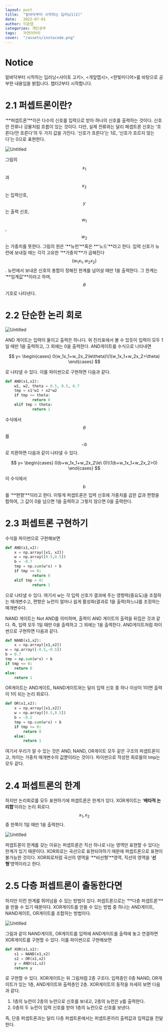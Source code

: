 ```yaml
---
layout: post
title:  "밑바닥부터 시작하는 딥러닝1(2)"
date:   2022-07-01
author: 이준엽
categories: 개인공부
tags:	자연어처리
cover:  "/assets/instacode.png"
---
```


# Notice

밑바닥부터 시작하는 딥러닝<사이토 고키>, <개앞맵시>, <한빛미디어>를 바탕으로 공부한 내용임을 밝힙니다. 챕터2부터 시작합니다.

# 2.1 퍼셉트론이란?

‘**퍼셉트론’**이은 다수의 신호를 입력으로 받아 하나의 신호를 출력하는 것이다. 신호란 전류나 강물처럼 흐름이 있는 것이다. 다만, 실제 전류와는 달리 페셉트론 신호는 ‘흐른다/안 흐른다’의 두 가지 값을 가진다. ‘신호가 흐른다’는 1로, ‘신호가 흐르지 않는다’는 0으로 표현한다.

![Untitled](https://s3-us-west-2.amazonaws.com/secure.notion-static.com/4dc8e91c-0a96-4c57-847a-1e7ce0d44169/Untitled.png)

그림의 $$x_1$$과 $$x_2$$는 입력신호, $$y$$는 출력 신호, $$w_1$$, $$w_2$$는 가중치를 뜻한다. 그림의 원은 ‘**뉴런’**혹은 **‘노드’**라고 한다. 입력 신호가 뉴런에 보내질 때는 각각 고유한 ‘**가중치’**가 곱해진다$$(w_1x_1, w_2x_2)$$. 뉴런에서 보내온 신호의 총합이 정해진 한계를 넘어설 때만 1을 출력한다. 그 한계는 ‘**임계값’**이라고 하며, $$\theta$$ 기호로 나타낸다.

# 2.2 단순한 논리 회로

![Untitled](https://s3-us-west-2.amazonaws.com/secure.notion-static.com/3db2564a-9aa9-4d8b-aaa7-ced2bb36dabb/Untitled.png)

AND 게이트는 입력이 둘이고 출력은 하나다. 위 진리표에서 볼 수 있듯이 입력이 모두 1일 때만 1을 출력하고, 그 외에는 0을 출력한다. AND게이트를 수식으로 나타내면

$$
y=
\begin{cases}
0(w_1x_1+w_2x_2\le\theta)\\1(w_1x_1+w_2x_2>\theta)
\end{cases}
$$

로 나타낼 수 있다. 이를 파이썬으로 구현하면 다음과 같다.

```python
def AND(x1,x2):
	w1, w2, theta = 0.5, 0.5, 0.7
	tmp = x1*w1 + x2*w2
	if tmp <= theta:
			return 0 
	elif tmp > theta:
			return 1
```

수식에서 $$\theta$$를 $$-b$$로 치환하면 다음과 같이 나타낼 수 있다.

$$
y=
\begin{cases}
0(b+w_1x_1+w_2x_2\le\ 0)\\1(b+w_1x_1+w_2x_2>0)
\end{cases}
$$

이 수식에서 $$b$$를 ‘**편향’**이라고 한다. 이렇게 퍼셉트론은 입력 신호에 가중치를 곱한 값과 편향을 합하여, 그 값이 0을 넘으면 1을 출력하고 그렇지 않으면 0을 출력한다. 

# 2.3 퍼셉트론 구현하기

수식을 파이썬으로 구현해보면

```python
def AND(x1,x2):
	x = np.array([x1, x2])
	w = np.array([0.5,0.5])
	b = -0.7
	tmp = np.sum(w*x) + b
	if tmp <= 0:
			return 0 
	elif tmp > 0:
			return 1
```

으로 나타낼 수 있다. 여기서 w는 각 입력 신호가 결과에 주는 영향력(중요도)을 조절하는 매개변수고, 편향은 뉴런이 얼마나 쉽게 활성화(결과로 1을 출력)하느냐를 조정하는 매개변수다.

NAND 게이트는 Not AND를 의미하며, 출력이 AND 게이트의 출력을 뒤집은 것과 같다. 즉, 입력 모두 1일 때만 0을 출력하고 그 외에는 1을 출력한다. AND게이트처럼 파이썬으로 구현하면 다음과 같다.

```python
def NAND(x1,x2):
	x = np.array([x1,x2])
w = np.array([-0.5,-0.5])
b = 0.7
tmp = np.sum(w*x) + b
if tmp <= 0:
	return 0
else:
	return 1
```

OR게이트는 AND게이트, NAND게이트와는 달리 입력 신호 중 하나 이상이 1이면 출력이 1이 되는 논리 회로다. 

```python
def OR(x1,x2):
	x = np.array([x1,x2])
	w = np.array([0.5,0.5])
	b = -0.2
	tmp = np.sum(w*x) + b
	if tmp <= 0:
		return 0
	else:
		return 1
```

여기서 우리가 알 수 있는 것은 AND, NAND, OR게이트 모두 같은 구조의 퍼셉트론이고, 차이는 가중치 매개변수의 값뿐이라는 것이다. 파이썬으로 작성한 회로들의 tmp는 모두 같다.

# 2.4 퍼셉트론의 한계

하지만 논리회로를 모두 표현하기에 퍼셉트론은 한계가 있다. XOR게이트는 ‘**배타적 논리합**’이라는 논리 회로다. $$x_1,x_2$$ 중 한쪽이 1일 때만 1을 출력한다.

![Untitled](https://s3-us-west-2.amazonaws.com/secure.notion-static.com/b6aa8af4-8fc4-49c4-a5c9-b58a03b7184b/Untitled.png)

퍼셉트론이 한계를 갖는 이유는 퍼셉트론은 직선 하나로 나눈 영역만 표현할 수 있다는 한계가 있기 때문이다. XOR회로는 곡선으로 표현되야하기 때문에 퍼셉트론으로 표현이 불가능한 것이다. XOR회로처럼 곡선의 영역을 ‘**비선형’**영역, 직선의 영역을 ‘**선형**’영역이라고 한다.

# 2.5 다층 퍼셉트론이 출동한다면

하지만 이런 한계를 뛰어넘을 수 있는 방법이 있다. 퍼셉트론으로는 ‘**다층 퍼셉트론’**을 만들 수 있기 때문이다. XOR게이트를 만들 수 있는 방법 중 하나는 AND게이트, NAND게이트, OR게이트를 조합하는 방법이다. 

![Untitled](https://s3-us-west-2.amazonaws.com/secure.notion-static.com/01436934-9162-44af-b918-9920bc09facd/Untitled.png)

그림과 같이 NAND게이트, OR게이트를 입력에 AND게이트를 출력에 놓고 연결하면 XOR게이트를 구현할 수 있다. 이를 파이썬으로 구현해보면

```python
def XOR(x1,x2):
	s1 = NAND(x1,x2)
	s2 = OR(x1,x2)
	y = AND(s1,s2)
	return y
```

로 구현할 수 있다. XOR게이트는 위 그림처럼 2층 구조다. 입력층인 0층 NAND, OR게이트가 있는 1층, AND게이트와 출력층인 2층. XOR게이트의 동작을 자세히 보면 다음과 같다.

1. 1층의 뉴런이 2층의 뉴런으로 신호를 보내고, 2층의 뉴런은 y를 출력한다.
2. 0층의 두 뉴런이 입력 신호를 받아 1층의 뉴런으로 신호를 보낸다.

즉, 단층 퍼셉트론과는 달리 다층 퍼셉트론에서는 퍼셉트론끼리 출력값과 입력값을 전달한다.


